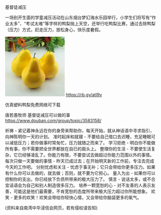 基督徒减压

一场别开生面的学童减压活动在山东烟台梦幻海水乐园举行，小学生们将写有“作业太多”、“考试太难”等字样的鸭梨抛上天空，还举行吃鸭梨比赛，通过去除鸭梨（压力）方式，赶走压力，放松身心，快乐度暑假。

![仿真塑料鸭梨](https://github.com/ywangnccu/ywang/blob/main/images/pear.jpg)
https://rb.gy/atl9v

仿真塑料鸭梨免费网络可下载

唐若愚牧师  基督徒减压可以做的事
https://www.douban.com/group/topic/3583158/

祈祷 - 紧记着神永远在你的身旁来帮助你，每天开始，就从神话语中寻求指引，向神陈明你一天的计划。
准时起床和就寝 - 不要给自己借口去迟睡，充足睡眠可以减低压力；若你做事时常匆忙，压力就随之而来了。
学习拒绝 - 明白你不能做所有事，你不需要把全世界都放在自已的肩头上。
整理你的生活 - 不要使生活复杂，它已经够凌乱了。你能力有限，不要尝试去做超过你能力范围以外的事情。
每次只做一天要做的事情 - 昨天已成过去；在开始明天新的工作前，专注去完成今天的工作吧。
分别忧虑和关注 - 忧虑于事无补；它只会带给你更多压力。如果有什么你可以去做的，就去做；否则，就不要为它担心。
量入为出 - 如果你可以控制你的支出，你已经放下负债所带来的极大压力了。
慎言 - 说话太多，或不合宜话语会为自己和别人制造很多压力。
培养一颗宽恕的心 - 对不友善的人表示友善，可能这是他们最需要，不肯宽恕的态度所带来极大压力超过你所能想象。
欢笑 - 更多的欢笑！欢笑会带给你轻快心情，又会带给你脑袋更多的氧气。

(资料来自南湾中华浸信会网页，若有侵权请告知) 

